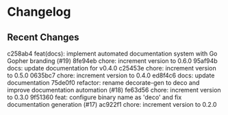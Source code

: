 # Changelog

## Recent Changes

c258ab4 feat(docs): implement automated documentation system with Go Gopher branding (#19)
8fe94eb chore: increment version to 0.6.0
95af94b docs: update documentation for v0.4.0
c25453e chore: increment version to 0.5.0
0635bc7 chore: increment version to 0.4.0
ed8f4c6 docs: update documentation
75de0f0 refactor: rename decorate-gen to deco and improve documentation automation (#18)
fe63d56 chore: increment version to 0.3.0
9f51360 feat: configure binary name as 'deco' and fix documentation generation (#17)
ac922f1 chore: increment version to 0.2.0
